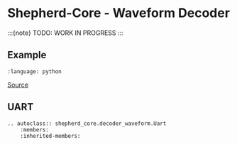 # Shepherd-Core - Waveform Decoder

:::{note}
TODO: WORK IN PROGRESS
:::

## Example

```{literalinclude} ../../software/shepherd-datalib/shepherd_core/examples/uart_decode_waveform.py
:language: python
```

[Source](https://github.com/orgua/shepherd-datalib/blob/main/shepherd_core/examples/uart_decode_waveform.py)

## UART

```{eval-rst}
.. autoclass:: shepherd_core.decoder_waveform.Uart
    :members:
    :inherited-members:
```
